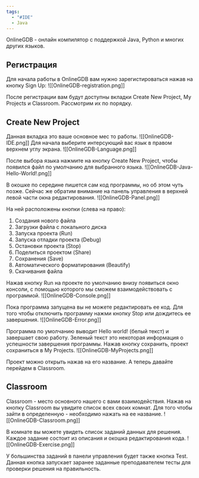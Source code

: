 ```yaml
---
tags:
  - "#IDE"
  - Java
---
```


OnlineGDB - онлайн компилятор с поддержкой Java, Python и многих других языков.
## Регистрация
Для начала работы в OnlineGDB вам нужно зарегистироваться нажав на кнопку Sign Up:
![[OnlineGDB-registration.png]]

После регистрации вам будут доступны вкладки Create New Project, My Projects и Classroom. Рассмотрим их по порядку.
## Create New Project
Данная вкладка это ваше основное мес то работы.
![[OnlineGDB-IDE.png]]
Для начала выберите интерсующий вас язык в правом верхнем углу экрана.
![[OnlineGDB-Language.png]]

После выбора языка нажмите на кнопку Create New Project, чтобы появился файл по умолчанию для выбранного языка.
![[OnlineGDB-Java-Hello-World!.png]]

В окошке по середине пишется сам код программы, но об этом чуть позже. Сейчас же обратим внимание на панель управления в верхней левой части окна редактирования.
![[OnlineGDB-Panel.png]]

На ней расположены кнопки (слева на право):
1. Создания нового файла
2. Загрузки файла с локального диска
3. Запуска проекта (Run)
4. Запуска отладки проекта (Debug)
5. Остановки проекта (Stop)
6. Поделиться проектом (Share)
7. Сохранения (Save)
8. Автоматического форматирования (Beautify)
9. Скачивания файла

Нажав кнопку Run на проекте по умолчанию внизу появиться окно консоли, с помощью которого мы сможем взаимодействовать с программой.
![[OnlineGDB-Console.png]]

Пока программа запущена вы не можете редактировать ее код. Для того чтобы отключить программу нажми кнопку Stop или дождитесь ее завершения.
![[OnlineGDB-Error.png]]

Программа по умолчанию выводит Hello world! (белый текст) и завершает свою работу. Зеленый текст это некоторая информация о успешности завершения программы.
Нажав кнопку сохранить, проект сохраниться в My Projects.
![[OnlineGDB-MyProjects.png]]

Проект можно открыть нажав на его название. А теперь давайте перейдем в Classroom.
## Classroom
Classroom - место основного нашего с вами взаимодействия. Нажав на кнопку Classroom вы увидите список всех своих комнат. Для того чтобы зайти в определенную - необходимо нажать на ее название.
![[OnlineGDB-Classroom.png]]

В комнате вы можете увидеть список заданий данных для решения. Каждое задание состоит из описания и окошка редактирования кода.
![[OnlineGDB-Exercise.png]]

У большинства заданий в панели управления будет также кнопка Test. Данная кнопка запускает заранее заданные преподавателем тесты для проверки решения на правильность.